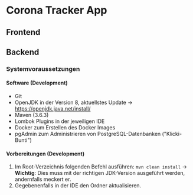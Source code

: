 # Corona Tracker App
## Frontend

## Backend
### Systemvoraussetzungen
#### Software (Development)
- Git
- OpenJDK in der Version 8, aktuellstes Update -> https://openjdk.java.net/install/
- Maven (3.6.3)
- Lombok Plugins in der jeweiligen IDE
- Docker zum Erstellen des Docker Images
- pgAdmin zum Administrieren von PostgreSQL-Datenbanken ("Klicki-Bunti")

#### Vorbereitungen (Development)
1. Im Root-Verzeichnis folgenden Befehl ausführen: `mvn clean install` -> **Wichtig**: Dies muss mit der richtigen JDK-Version ausgeführt werden, andernfalls meckert er.
2. Gegebenenfalls in der IDE den Ordner aktualisieren.
